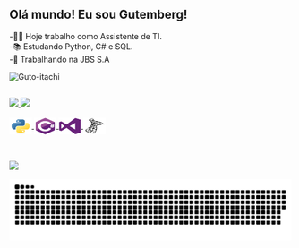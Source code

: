 ## Olá mundo! Eu sou Gutemberg! 
-👨‍💻 Hoje trabalho como Assistente de TI.<br>
-📚 Estudando Python, C# e SQL.<br>
-💼 Trabalhando na JBS S.A<br>

<img align="top" alt="Guto-itachi" src="https://cdn.discordapp.com/attachments/530175123144310817/871750539203981352/itachi.gif">

 ##

 <div>
  <a href="https://github.com/gutembergfdrti">
  <img height="170em" src="https://github-readme-stats.vercel.app/api?username=gutembergfdrti&show_icons=true&theme=dark&include_all_commits=true&count_private=true"/>
  <img height="170em" src="https://github-readme-stats.vercel.app/api/top-langs/?username=gutembergfdrti&layout=compact&langs_count=16&theme=dark"/>
 </div>

<div style="display: inline_block"><br>
  <img align="center" alt="Guto-Python" height="30" width="40" src="https://raw.githubusercontent.com/devicons/devicon/master/icons/python/python-original.svg">
  <img align="center" alt="Guto-Csharp" height="30" width="40" src="https://raw.githubusercontent.com/devicons/devicon/master/icons/csharp/csharp-original.svg">
  <img align="center" alt="Guto-Visual Studio" height="30" width="40" src="https://github.com/devicons/devicon/blob/master/icons/visualstudio/visualstudio-plain.svg">
  <img align="center" alt="Guto-SQL Server" height="30" width="40" src="https://github.com/devicons/devicon/blob/master/icons/microsoftsqlserver/microsoftsqlserver-plain.svg">
</div>
  
 ##
 
 
 
<div style="display: inline_block"><br>
     <a href="https://www.linkedin.com/in/gutemberg-ferreira-ti/" target="_blank"><img src="https://img.shields.io/badge/-LinkedIn-%230077B5?style=for-the-badge&logo=linkedin&logoColor=white" target="_blank"></a>
 </div>
     
 
  ![Snake animation](https://github.com/gutembergfdrti/gutembergfdrti/blob/main/github-contribution-grid-snake.svg)
